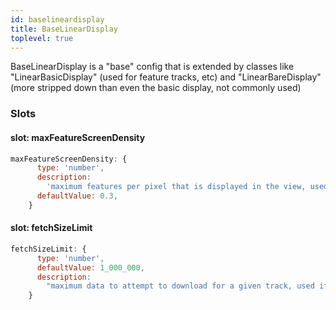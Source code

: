```yaml
---
id: baselineardisplay
title: BaseLinearDisplay
toplevel: true
---
```


BaseLinearDisplay is a "base" config that is extended by classes like
"LinearBasicDisplay" (used for feature tracks, etc) and "LinearBareDisplay"
(more stripped down than even the basic display, not commonly used)

### Slots

#### slot: maxFeatureScreenDensity

```js
maxFeatureScreenDensity: {
      type: 'number',
      description:
        'maximum features per pixel that is displayed in the view, used if byte size estimates not available',
      defaultValue: 0.3,
    }
```

#### slot: fetchSizeLimit

```js
fetchSizeLimit: {
      type: 'number',
      defaultValue: 1_000_000,
      description:
        "maximum data to attempt to download for a given track, used if adapter doesn't specify one",
    }
```
